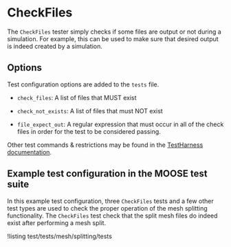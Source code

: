 # CheckFiles

The `CheckFiles` tester simply checks if some files are output or not during a simulation.
For example, this can be used to make sure that desired output is indeed created by a simulation.

## Options

Test configuration options are added to the `tests` file.

- `check_files`: A list of files that MUST exist

- `check_not_exists`: A list of files that must NOT exist

- `file_expect_out`: A regular expression that must occur in all of the check files
                     in order for the test to be considered passing.

Other test commands & restrictions may be found in the [TestHarness documentation](TestHarness.md).

## Example test configuration in the MOOSE test suite

In this example test configuration, three `CheckFiles` tests and a few other test types are
used to check the proper operation of the mesh splitting functionality. The `CheckFiles` test check
that the split mesh files do indeed exist after performing a mesh split.

!listing test/tests/mesh/splitting/tests
